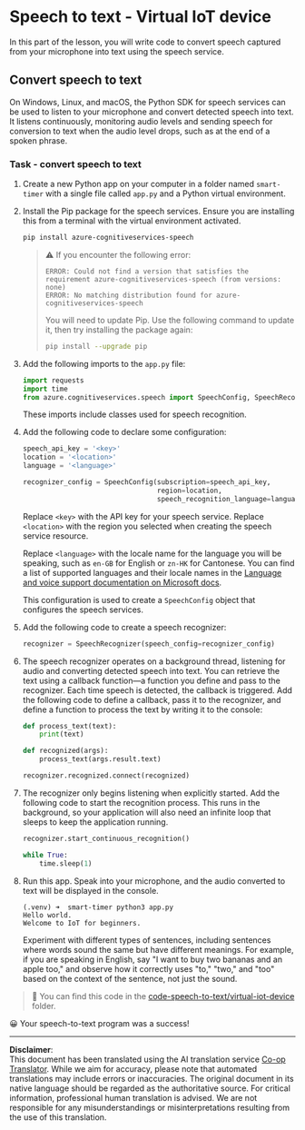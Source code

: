 <!--
CO_OP_TRANSLATOR_METADATA:
{
  "original_hash": "c0550b254b9ba2539baf1e6bb5fc05f8",
  "translation_date": "2025-08-28T19:25:32+00:00",
  "source_file": "6-consumer/lessons/1-speech-recognition/virtual-device-speech-to-text.md",
  "language_code": "en"
}
-->
# Speech to text - Virtual IoT device

In this part of the lesson, you will write code to convert speech captured from your microphone into text using the speech service.

## Convert speech to text

On Windows, Linux, and macOS, the Python SDK for speech services can be used to listen to your microphone and convert detected speech into text. It listens continuously, monitoring audio levels and sending speech for conversion to text when the audio level drops, such as at the end of a spoken phrase.

### Task - convert speech to text

1. Create a new Python app on your computer in a folder named `smart-timer` with a single file called `app.py` and a Python virtual environment.

1. Install the Pip package for the speech services. Ensure you are installing this from a terminal with the virtual environment activated.

    ```sh
    pip install azure-cognitiveservices-speech
    ```

    > ⚠️ If you encounter the following error:
    >
    > ```output
    > ERROR: Could not find a version that satisfies the requirement azure-cognitiveservices-speech (from versions: none)
    > ERROR: No matching distribution found for azure-cognitiveservices-speech
    > ```
    >
    > You will need to update Pip. Use the following command to update it, then try installing the package again:
    >
    > ```sh
    > pip install --upgrade pip
    > ```

1. Add the following imports to the `app.py` file:

    ```python
    import requests
    import time
    from azure.cognitiveservices.speech import SpeechConfig, SpeechRecognizer
    ```

    These imports include classes used for speech recognition.

1. Add the following code to declare some configuration:

    ```python
    speech_api_key = '<key>'
    location = '<location>'
    language = '<language>'

    recognizer_config = SpeechConfig(subscription=speech_api_key,
                                     region=location,
                                     speech_recognition_language=language)
    ```

    Replace `<key>` with the API key for your speech service. Replace `<location>` with the region you selected when creating the speech service resource.

    Replace `<language>` with the locale name for the language you will be speaking, such as `en-GB` for English or `zn-HK` for Cantonese. You can find a list of supported languages and their locale names in the [Language and voice support documentation on Microsoft docs](https://docs.microsoft.com/azure/cognitive-services/speech-service/language-support?WT.mc_id=academic-17441-jabenn#speech-to-text).

    This configuration is used to create a `SpeechConfig` object that configures the speech services.

1. Add the following code to create a speech recognizer:

    ```python
    recognizer = SpeechRecognizer(speech_config=recognizer_config)
    ```

1. The speech recognizer operates on a background thread, listening for audio and converting detected speech into text. You can retrieve the text using a callback function—a function you define and pass to the recognizer. Each time speech is detected, the callback is triggered. Add the following code to define a callback, pass it to the recognizer, and define a function to process the text by writing it to the console:

    ```python
    def process_text(text):
        print(text)

    def recognized(args):
        process_text(args.result.text)
    
    recognizer.recognized.connect(recognized)
    ```

1. The recognizer only begins listening when explicitly started. Add the following code to start the recognition process. This runs in the background, so your application will also need an infinite loop that sleeps to keep the application running.

    ```python
    recognizer.start_continuous_recognition()

    while True:
        time.sleep(1)
    ```

1. Run this app. Speak into your microphone, and the audio converted to text will be displayed in the console.

    ```output
    (.venv) ➜  smart-timer python3 app.py
    Hello world.
    Welcome to IoT for beginners.
    ```

    Experiment with different types of sentences, including sentences where words sound the same but have different meanings. For example, if you are speaking in English, say "I want to buy two bananas and an apple too," and observe how it correctly uses "to," "two," and "too" based on the context of the sentence, not just the sound.

> 💁 You can find this code in the [code-speech-to-text/virtual-iot-device](../../../../../6-consumer/lessons/1-speech-recognition/code-speech-to-text/virtual-iot-device) folder.

😀 Your speech-to-text program was a success!

---

**Disclaimer**:  
This document has been translated using the AI translation service [Co-op Translator](https://github.com/Azure/co-op-translator). While we aim for accuracy, please note that automated translations may include errors or inaccuracies. The original document in its native language should be regarded as the authoritative source. For critical information, professional human translation is advised. We are not responsible for any misunderstandings or misinterpretations resulting from the use of this translation.